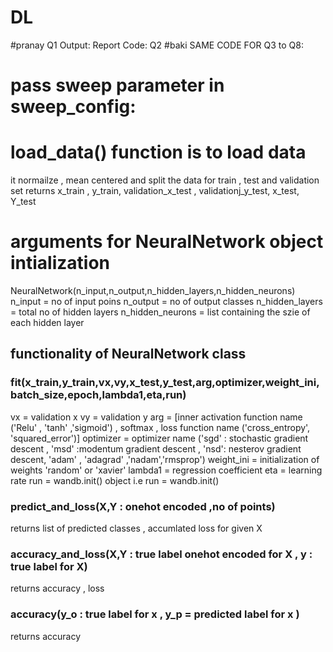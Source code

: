 # DL
#pranay
Q1
Output: Report
Code: 
Q2
#baki
SAME CODE FOR Q3 to Q8:
# pass sweep parameter in sweep_config:

# load_data() function is to load data
it normailze , mean centered and split the data for train , test and validation set
returns x_train , y_train, validation_x_test , validationj_y_test, x_test, Y_test

# arguments for NeuralNetwork object intialization
NeuralNetwork(n_input,n_output,n_hidden_layers,n_hidden_neurons)
n_input = no of input poins
n_output = no of output classes
n_hidden_layers = total no of hidden layers
n_hidden_neurons = list containing the szie of each hidden layer

## functionality of NeuralNetwork class
### fit(x_train,y_train,vx,vy,x_test,y_test,arg,optimizer,weight_ini,batch_size,epoch,lambda1,eta,run)
vx = validation x 
vy = validation y
arg = [inner activation function name ('Relu' , 'tanh' ,'sigmoid') , softmax , loss function name ('cross_entropy', 'squared_error')]
optimizer = optimizer name ('sgd' : stochastic gradient descent , 'msd' :modentum gradient descent , 'nsd': nesterov gradient descent, 'adam' , 'adagrad' ,'nadam','rmsprop')
weight_ini = initialization of weights 'random' or 'xavier'
lambda1 = regression coefficient
eta = learning rate
run = wandb.init() object i.e run = wandb.init()

### predict_and_loss(X,Y : onehot encoded ,no of points)
returns list of predicted classes , accumlated loss for given X

### accuracy_and_loss(X,Y : true label onehot encoded for X , y : true label for X)
returns accuracy , loss

### accuracy(y_o : true label for x , y_p = predicted label for x )
returns accuracy



